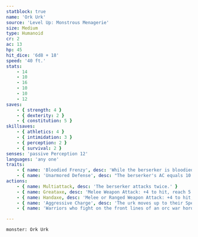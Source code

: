 ```yaml
---
statblock: true
name: 'Ork Urk'
source: 'Level Up: Monstrous Menagerie'
size: Medium
type: Humanoid
cr: 2
ac: 13
hp: 45
hit_dice: '6d8 + 18'
speed: '40 ft.'
stats:
    - 14
    - 10
    - 16
    - 10
    - 10
    - 12
saves:
    - { strength: 4 }
    - { dexterity: 2 }
    - { constitution: 5 }
skillsaves:
    - { athletics: 4 }
    - { intimidation: 3 }
    - { perception: 2 }
    - { survival: 2 }
senses: 'passive Perception 12'
languages: 'any one'
traits:
    - { name: 'Bloodied Frenzy', desc: 'While the berserker is bloodied, they make all attacks with advantage and all attacks against them are made with advantage.' }
    - { name: 'Unarmored Defense', desc: "The berserker's AC equals 10 + their Dexterity modifier + their Constitution modifier." }
actions:
    - { name: Multiattack, desc: 'The berserker attacks twice.' }
    - { name: Greataxe, desc: 'Melee Weapon Attack: +4 to hit, reach 5 ft., one target. Hit: 8 (1d12 + 2) slashing damage.' }
    - { name: Handaxe, desc: 'Melee or Ranged Weapon Attack: +4 to hit, reach 5 ft or range 20/60 ft., one target. Hit: 5 (1d6 + 2) slashing damage.' }
    - { name: 'Aggressive Charge', desc: 'The urk moves up to their Speed towards an enemy they can see or hear.' }
    - { name: 'Warriors who fight on the front lines of an orc war horde gain a special title: urk, meaning doomed', desc: ' Other orc warriors treat urks with the deference due the sacred nature of their rage and sacrifice.' }

---
```

```statblock
monster: Ork Urk
```
